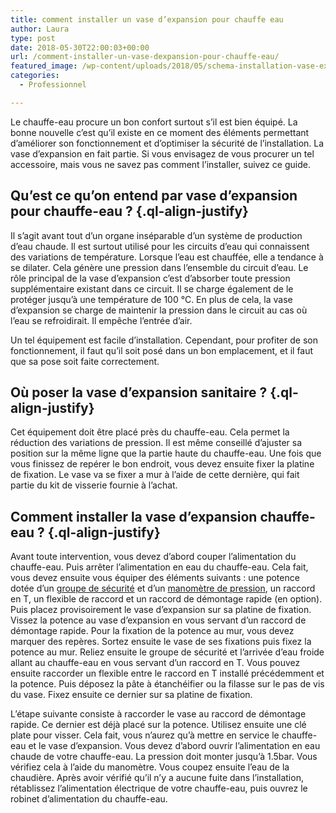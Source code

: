 ```yaml
---
title: comment installer un vase d’expansion pour chauffe eau
author: Laura
type: post
date: 2018-05-30T22:00:03+00:00
url: /comment-installer-un-vase-dexpansion-pour-chauffe-eau/
featured_image: /wp-content/uploads/2018/05/schema-installation-vase-expansion-sanitaire-elyotherm.jpg
categories:
  - Professionnel

---
```

<p class="ql-align-justify">
  Le chauffe-eau procure un bon confort surtout s’il est bien équipé. La bonne nouvelle c’est qu’il existe en ce moment des éléments permettant d’améliorer son fonctionnement et d’optimiser la sécurité de l’installation. La vase d’expansion en fait partie. Si vous envisagez de vous procurer un tel accessoire, mais vous ne savez pas comment l’installer, suivez ce guide.
</p>

<p class="ql-align-justify">
</p>

## Qu’est ce qu’on entend par vase d’expansion pour chauffe-eau ? {.ql-align-justify}

<p class="ql-align-justify">
  Il s’agit avant tout d’un organe inséparable d’un système de production d’eau chaude. Il est surtout utilisé pour les circuits d’eau qui connaissent des variations de température. Lorsque l’eau est chauffée, elle a tendance à se dilater. Cela génère une pression dans l’ensemble du circuit d’eau. Le rôle principal de la vase d’expansion c’est d’absorber toute pression supplémentaire existant dans ce circuit. Il se charge également de le protéger jusqu’à une température de 100 °C. En plus de cela, la vase d’expansion se charge de maintenir la pression dans le circuit au cas où l’eau se refroidirait. Il empêche l’entrée d’air.
</p>

<p class="ql-align-justify">
  Un tel équipement est facile d’installation. Cependant, pour profiter de son fonctionnement, il faut qu’il soit posé dans un bon emplacement, et il faut que sa pose soit faite correctement.
</p>

<p class="ql-align-justify">
</p>

## Où poser la vase d’expansion sanitaire ? {.ql-align-justify}

<p class="ql-align-justify">
  Cet équipement doit être placé près du chauffe-eau. Cela permet la réduction des variations de pression. Il est même conseillé d’ajuster sa position sur la même ligne que la partie haute du chauffe-eau. Une fois que vous finissez de repérer le bon endroit, vous devez ensuite fixer la platine de fixation. Le vase va se fixer a mur à l’aide de cette dernière, qui fait partie du kit de visserie fournie à l’achat.
</p>

<p class="ql-align-justify">
</p>

## Comment installer la vase d’expansion chauffe-eau ? {.ql-align-justify}

<p class="ql-align-justify">
  Avant toute intervention, vous devez d’abord couper l’alimentation du chauffe-eau. Puis arrêter l’alimentation en eau du chauffe-eau. Cela fait, vous devez ensuite vous équiper des éléments suivants : une potence dotée d’un <a href="https://fr.wikipedia.org/wiki/Groupe_de_s%C3%A9curit%C3%A9" target="_blank">groupe de sécurité</a> et d’un <a href="https://fr.wikipedia.org/wiki/Manom%C3%A8tre" target="_blank">manomètre de pression</a>, un raccord en T, un flexible de raccord et un raccord de démontage rapide (en option). Puis placez provisoirement le vase d’expansion sur sa platine de fixation. Vissez la potence au vase d’expansion en vous servant d’un raccord de démontage rapide. Pour la fixation de la potence au mur, vous devez marquer des repères. Sortez ensuite le vase de ses fixations puis fixez la potence au mur. Reliez ensuite le groupe de sécurité et l’arrivée d’eau froide allant au chauffe-eau en vous servant d’un raccord en T. Vous pouvez ensuite raccorder un flexible entre le raccord en T installé précédemment et la potence. Puis déposez la pâte à étanchéifier ou la filasse sur le pas de vis du vase. Fixez ensuite ce dernier sur sa platine de fixation.
</p>

<p class="ql-align-justify">
  L’étape suivante consiste à raccorder le vase au raccord de démontage rapide. Ce dernier est déjà placé sur la potence. Utilisez ensuite une clé plate pour visser. Cela fait, vous n’aurez qu’à mettre en service le chauffe-eau et le vase d’expansion. Vous devez d’abord ouvrir l’alimentation en eau chaude de votre chauffe-eau. La pression doit monter jusqu’à 1.5bar. Vous vérifiez cela à l’aide du manomètre. Vous coupez ensuite l’eau de la chaudière. Après avoir vérifié qu’il n’y a aucune fuite dans l’installation, rétablissez l’alimentation électrique de votre chauffe-eau, puis ouvrez le robinet d’alimentation du chauffe-eau.
</p>